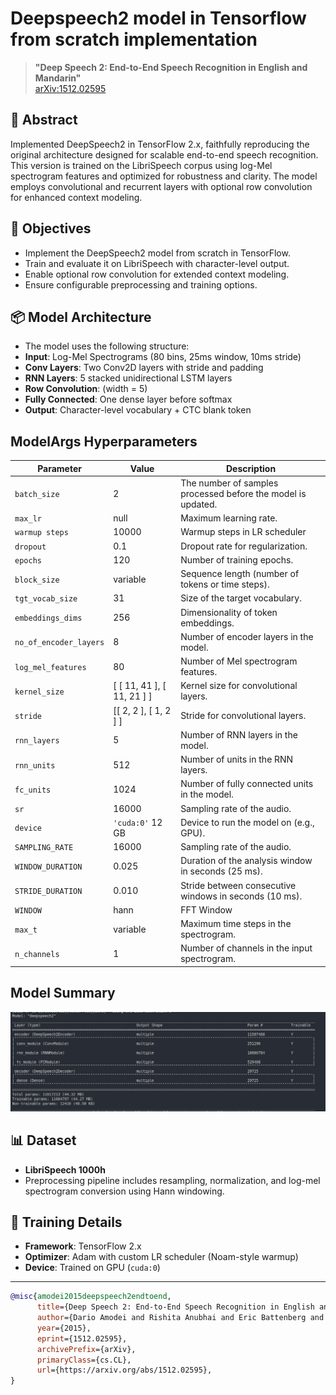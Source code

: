 # Deepspeech2 model in Tensorflow from scratch implementation

> **"Deep Speech 2: End-to-End Speech Recognition in English and Mandarin"**    
> [arXiv:1512.02595](https://arxiv.org/abs/1512.02595)

## 📝 Abstract
Implemented DeepSpeech2 in TensorFlow 2.x, faithfully reproducing the original architecture designed for scalable end-to-end speech recognition. This version is trained on the LibriSpeech corpus using log-Mel spectrogram features and optimized for robustness and clarity. The model employs convolutional and recurrent layers with optional row convolution for enhanced context modeling.

## 🎯 Objectives
- Implement the DeepSpeech2 model from scratch in TensorFlow.
- Train and evaluate it on LibriSpeech with character-level output.
- Enable optional row convolution for extended context modeling.
- Ensure configurable preprocessing and training options.

## 📦 Model Architecture
- The model uses the following structure:
- **Input**: Log-Mel Spectrograms (80 bins, 25ms window, 10ms stride)
- **Conv Layers**: Two Conv2D layers with stride and padding
- **RNN Layers**: 5 stacked unidirectional LSTM layers
- **Row Convolution**: (width = 5)
- **Fully Connected**: One dense layer before softmax
- **Output**: Character-level vocabulary + CTC blank token

## ModelArgs Hyperparameters

| Parameter               | Value                  | Description                                                                 |
|-------------------------|------------------------|-----------------------------------------------------------------------------|
| `batch_size`            | 2                     | The number of samples processed before the model is updated.                |
| `max_lr`                | null                  | Maximum learning rate.                                                      |
| `warmup steps`          | 10000                 | Warmup steps in LR scheduler                                                |
| `dropout`               | 0.1                    | Dropout rate for regularization.                                            |
| `epochs`                | 120                     | Number of training epochs.                                                  |
| `block_size`            | variable                     | Sequence length (number of tokens or time steps).                           |
| `tgt_vocab_size`        | 31     | Size of the target vocabulary.                                              |
| `embeddings_dims`       | 256                    | Dimensionality of token embeddings.                                         |
| `no_of_encoder_layers`  | 8                      | Number of encoder layers in the model.                                      |
| `log_mel_features`      | 80                     | Number of Mel spectrogram features.                                         |
| `kernel_size`           | [ [ 11, 41 ], [ 11, 21 ] ]                      | Kernel size for convolutional layers.                                       |
| `stride`                | [[ 2, 2 ], [ 1, 2 ] ]          | Stride for convolutional layers.                                            |
| `rnn_layers`            | 5                      | Number of RNN layers in the model.                                         |
| `rnn_units`             | 512                    | Number of units in the RNN layers.                                          |
| `fc_units`              | 1024                   | Number of fully connected units in the model.                               |
| `sr`                    | 16000                  | Sampling rate of the audio.                                                 |
| `device`                | `'cuda:0'` 12 GB            | Device to run the model on (e.g., GPU).                                     |
| `SAMPLING_RATE`         | 16000                  | Sampling rate of the audio.                                                 |
| `WINDOW_DURATION`       | 0.025                  | Duration of the analysis window in seconds (25 ms).                         |
| `STRIDE_DURATION`       | 0.010                  | Stride between consecutive windows in seconds (10 ms).                      |
| `WINDOW`                | hann                   | FFT Window                                                                  |
| `max_t`                 | variable                    | Maximum time steps in the spectrogram.                                      |
| `n_channels`            | 1                     | Number of channels in the input spectrogram.                                |

## Model Summary
<p align="center">
  <img src="../../img/ds2_summary.png" alt="Loss Curves" width="600"/>
</p>


## 📊 Dataset

- **LibriSpeech 1000h**
- Preprocessing pipeline includes resampling, normalization, and log-mel spectrogram conversion using Hann windowing.

## 🧠 Training Details

- **Framework**: TensorFlow 2.x  
- **Optimizer**: Adam with custom LR scheduler (Noam-style warmup)
- **Device**: Trained on GPU (`cuda:0`)  

---

```bibtex
@misc{amodei2015deepspeech2endtoend,
      title={Deep Speech 2: End-to-End Speech Recognition in English and Mandarin}, 
      author={Dario Amodei and Rishita Anubhai and Eric Battenberg and Carl Case and Jared Casper and Bryan Catanzaro and Jingdong Chen and Mike Chrzanowski and Adam Coates and Greg Diamos and Erich Elsen and Jesse Engel and Linxi Fan and Christopher Fougner and Tony Han and Awni Hannun and Billy Jun and Patrick LeGresley and Libby Lin and Sharan Narang and Andrew Ng and Sherjil Ozair and Ryan Prenger and Jonathan Raiman and Sanjeev Satheesh and David Seetapun and Shubho Sengupta and Yi Wang and Zhiqian Wang and Chong Wang and Bo Xiao and Dani Yogatama and Jun Zhan and Zhenyao Zhu},
      year={2015},
      eprint={1512.02595},
      archivePrefix={arXiv},
      primaryClass={cs.CL},
      url={https://arxiv.org/abs/1512.02595}, 
}
```